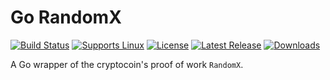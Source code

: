 # Go RandomX

[![Build Status](https://github.com/gcarreno/go-randomx/actions/workflows/main.yaml/badge.svg?branch=main)](https://github.com/gcarreno/go-randomx/actions)
[![Supports Linux](https://img.shields.io/badge/support-Linux-yellow?logo=Linux)](https://github.com/gcarreno/go-randomx/releases/latest)
[![License](https://img.shields.io/github/license/gcarreno/go-randomx)](https://github.com/gcarreno/go-randomx/blob/main/LICENSE)
[![Latest Release](https://img.shields.io/github/v/release/gcarreno/go-randomx?label=latest%20release)](https://github.com/gcarreno/go-randomx/releases/latest)
[![Downloads](https://img.shields.io/github/downloads/gcarreno/go-randomx/total)](https://github.com/gcarreno/go-randomx/releases)

A Go wrapper of the cryptocoin's proof of work `RandomX`.
